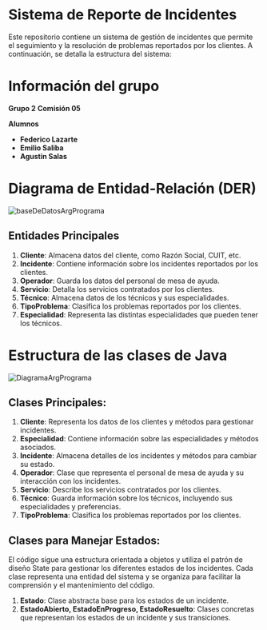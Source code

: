 # Sistema de Reporte de Incidentes

Este repositorio contiene un sistema de gestión de incidentes que permite el seguimiento y la resolución de problemas reportados por los clientes. A continuación, se detalla la estructura del sistema:

# Información del grupo
**Grupo 2**
**Comisión 05**

**Alumnos**
- **Federico Lazarte**
- **Emilio Saliba**
- **Agustin Salas**


# Diagrama de Entidad-Relación (DER)




![baseDeDatosArgPrograma](https://github.com/FedericoLazarte/EmpresaIncidentes/assets/97749958/e6e9fd20-2321-4aa3-bda3-168962306d96)


## Entidades Principales

1. **Cliente**: Almacena datos del cliente, como Razón Social, CUIT, etc. 
2. **Incidente**: Contiene información sobre los incidentes reportados por los clientes.
3. **Operador**: Guarda los datos del personal de mesa de ayuda.
4. **Servicio**: Detalla los servicios contratados por los clientes.
5. **Técnico**: Almacena datos de los técnicos y sus especialidades.
6. **TipoProblema**: Clasifica los problemas reportados por los clientes.
7. **Especialidad**: Representa las distintas especialidades que pueden tener los técnicos.

# Estructura de las clases de Java


![DiagramaArgPrograma](https://github.com/FedericoLazarte/EmpresaIncidentes/assets/97749958/26fe5663-9b4d-49f7-b0d0-d7779cd8a027)

## Clases Principales:
1. **Cliente**: Representa los datos de los clientes y métodos para gestionar incidentes.
2. **Especialidad**: Contiene información sobre las especialidades y métodos asociados.
3. **Incidente**: Almacena detalles de los incidentes y métodos para cambiar su estado.
4. **Operador**: Clase que representa el personal de mesa de ayuda y su interacción con los incidentes.
5. **Servicio**: Describe los servicios contratados por los clientes.
6. **Técnico**: Guarda información sobre los técnicos, incluyendo sus especialidades y preferencias.
7. **TipoProblema**: Clasifica los problemas reportados por los clientes.

## Clases para Manejar Estados:
El código sigue una estructura orientada a objetos y utiliza el patrón de diseño State para gestionar los diferentes estados de los incidentes. Cada clase representa una entidad del sistema y se organiza para facilitar la comprensión y el mantenimiento del código.

1. **Estado**: Clase abstracta base para los estados de un incidente.
2. **EstadoAbierto, EstadoEnProgreso, EstadoResuelto**: Clases concretas que representan los estados de un incidente y sus transiciones.
